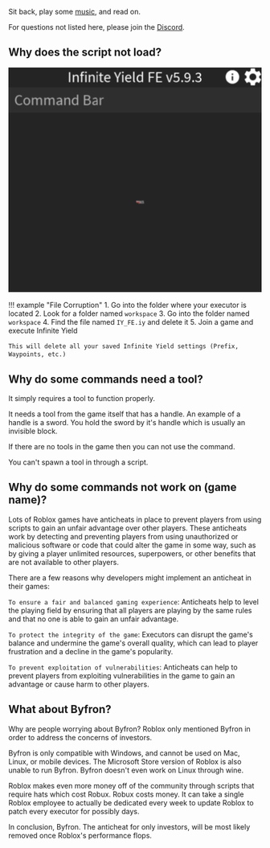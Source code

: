 <script src="../../assets/scroll.js"></script>

Sit back, play some [music](https://youtu.be/t3NlwGX-shA), and read on.

For questions not listed here, please join the [Discord](https://discord.com/invite/78ZuWSq).

## Why does the script not load?

<img src="../../assets/stuck_loop.png" alt="infinite loading">

!!! example "File Corruption"
	1. Go into the folder where your executor is located
	2. Look for a folder named `workspace`
	3. Go into the folder named `workspace`
	4. Find the file named `IY_FE.iy` and delete it
	5. Join a game and execute Infinite Yield
	
	This will delete all your saved Infinite Yield settings (Prefix, Waypoints, etc.)

## Why do some commands need a tool?

It simply requires a tool to function properly.

It needs a tool from the game itself that has a handle. An example of a handle is a sword. You hold the sword by it's handle which is usually an invisible block.

If there are no tools in the game then you can not use the command.

You can't spawn a tool in through a script.

## Why do some commands not work on (game name)?

Lots of Roblox games have anticheats in place to prevent players from using scripts to gain an unfair advantage over other players. These anticheats work by detecting and preventing players from using unauthorized or malicious software or code that could alter the game in some way, such as by giving a player unlimited resources, superpowers, or other benefits that are not available to other players.

There are a few reasons why developers might implement an anticheat in their games:

`To ensure a fair and balanced gaming experience`: Anticheats help to level the playing field by ensuring that all players are playing by the same rules and that no one is able to gain an unfair advantage.

`To protect the integrity of the game`: Executors can disrupt the game's balance and undermine the game's overall quality, which can lead to player frustration and a decline in the game's popularity.

`To prevent exploitation of vulnerabilities`: Anticheats can help to prevent players from exploiting vulnerabilities in the game to gain an advantage or cause harm to other players.

## What about Byfron?

Why are people worrying about Byfron? Roblox only mentioned Byfron in order to address the concerns of investors.

Byfron is only compatible with Windows, and cannot be used on Mac, Linux, or mobile devices. The Microsoft Store version of Roblox is also unable to run Byfron. Byfron doesn't even work on Linux through wine.

Roblox makes even more money off of the community through scripts that require hats which cost Robux. Robux costs money. It can take a single Roblox employee to actually be dedicated every week to update Roblox to patch every executor for possibly days.

In conclusion, Byfron. The anticheat for only investors, will be most likely removed once Roblox's performance flops.
